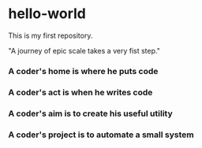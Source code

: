 # hello-world
This is my first repository.

"A journey of epic scale takes a very fist step."

### A coder's home is where he puts code
### A coder's act is when he writes code
### A coder's aim is to create his useful utility
### A coder's project is to automate a small system
